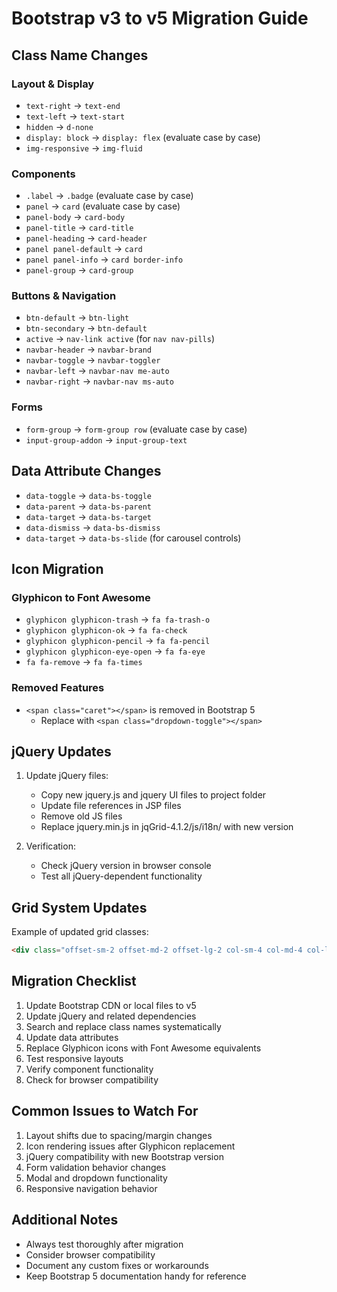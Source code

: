 # Bootstrap v3 to v5 Migration Guide

## Class Name Changes

### Layout & Display
- `text-right` → `text-end`
- `text-left` → `text-start`
- `hidden` → `d-none`
- `display: block` → `display: flex` (evaluate case by case)
- `img-responsive` → `img-fluid`

### Components
- `.label` → `.badge` (evaluate case by case)
- `panel` → `card` (evaluate case by case)
- `panel-body` → `card-body`
- `panel-title` → `card-title`
- `panel-heading` → `card-header`
- `panel panel-default` → `card`
- `panel panel-info` → `card border-info`
- `panel-group` → `card-group`

### Buttons & Navigation
- `btn-default` → `btn-light`
- `btn-secondary` → `btn-default`
- `active` → `nav-link active` (for `nav nav-pills`)
- `navbar-header` → `navbar-brand`
- `navbar-toggle` → `navbar-toggler`
- `navbar-left` → `navbar-nav me-auto`
- `navbar-right` → `navbar-nav ms-auto`

### Forms
- `form-group` → `form-group row` (evaluate case by case)
- `input-group-addon` → `input-group-text`

## Data Attribute Changes
- `data-toggle` → `data-bs-toggle`
- `data-parent` → `data-bs-parent`
- `data-target` → `data-bs-target`
- `data-dismiss` → `data-bs-dismiss`
- `data-target` → `data-bs-slide` (for carousel controls)

## Icon Migration
### Glyphicon to Font Awesome
- `glyphicon glyphicon-trash` → `fa fa-trash-o`
- `glyphicon glyphicon-ok` → `fa fa-check`
- `glyphicon glyphicon-pencil` → `fa fa-pencil`
- `glyphicon glyphicon-eye-open` → `fa fa-eye`
- `fa fa-remove` → `fa fa-times`

### Removed Features
- `<span class="caret"></span>` is removed in Bootstrap 5
  - Replace with `<span class="dropdown-toggle"></span>`

## jQuery Updates
1. Update jQuery files:
   - Copy new jquery.js and jquery UI files to project folder
   - Update file references in JSP files
   - Remove old JS files
   - Replace jquery.min.js in jqGrid-4.1.2/js/i18n/ with new version

2. Verification:
   - Check jQuery version in browser console
   - Test all jQuery-dependent functionality

## Grid System Updates
Example of updated grid classes:
```html
<div class="offset-sm-2 offset-md-2 offset-lg-2 col-sm-4 col-md-4 col-lg-4">
```

## Migration Checklist
1. Update Bootstrap CDN or local files to v5
2. Update jQuery and related dependencies
3. Search and replace class names systematically
4. Update data attributes
5. Replace Glyphicon icons with Font Awesome equivalents
6. Test responsive layouts
7. Verify component functionality
8. Check for browser compatibility

## Common Issues to Watch For
1. Layout shifts due to spacing/margin changes
2. Icon rendering issues after Glyphicon replacement
3. jQuery compatibility with new Bootstrap version
4. Form validation behavior changes
5. Modal and dropdown functionality
6. Responsive navigation behavior

## Additional Notes
- Always test thoroughly after migration
- Consider browser compatibility
- Document any custom fixes or workarounds
- Keep Bootstrap 5 documentation handy for reference
